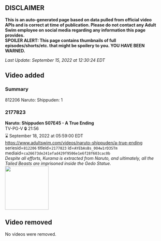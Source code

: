 ## DISCLAIMER
**This is an auto-generated page based on data pulled from official video APIs and is correct at time of publication. Please do not contact any Adult Swim employee on social media regarding any information this page provides.**  
**SPOILER ALERT: This page contains thumbnails of full episodes/shorts/etc. that might be spoilery to you. YOU HAVE BEEN WARNED.**  

_Last Update: September 15, 2022 at 12:30:24 EDT_
## Video added
### Summary
812206 Naruto: Shippuden: 1  
### 2177823
**Naruto: Shippuden S07E45 - A True Ending**  
TV-PG-V 🔒 21:56  
⌛ September 18, 2022 at 05:59:00 EDT  
https://www.adultswim.com/videos/naruto-shippuden/a-true-ending  
seriesid=`812206` titleid=`2177823` id=`AYEbAsBs_0O4w1rD3STm` mediaid=`ca26673de241efad429f9506e1e6f28f603cac0b`  
_Despite all efforts, Kurama is extracted from Naruto, and ultimately, all the Tailed Beasts are imprisoned inside the Gedo Statue._  
<a href="https://media.cdn.adultswim.com/uploads/20220531/thumbnails/2_22531124634-NarutoShippuden_393_ATrueEnding.png"><img src="https://media.cdn.adultswim.com/uploads/20220531/thumbnails/2_22531124634-NarutoShippuden_393_ATrueEnding.png" height="144px" /></a>
## Video removed
No videos were removed.  
